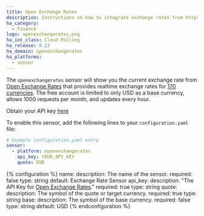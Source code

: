 ```yaml
---
title: Open Exchange Rates
description: Instructions on how to integrate exchange rates from https://openexchangerates.org within Home Assistant.
ha_category:
  - Finance
logo: openexchangerates.png
ha_iot_class: Cloud Polling
ha_release: 0.23
ha_domain: openexchangerates
ha_platforms:
  - sensor
---
```


The `openexchangerates` sensor will show you the current exchange rate from [Open Exchange Rates](https://openexchangerates.org) that provides realtime exchange rates for [170 currencies](https://openexchangerates.org/currencies). The free account is limited to only USD as a base currency, allows 1000 requests per month, and updates every hour.

Obtain your API key [here](https://openexchangerates.org/signup)

To enable this sensor, add the following lines to your `configuration.yaml` file:

```yaml
# Example configuration.yaml entry
sensor:
  - platform: openexchangerates
    api_key: YOUR_API_KEY
    quote: EUR
```

{% configuration %}
name:
  description: The name of the sensor.
  required: false
  type: string
  default: Exchange Rate Sensor
api_key:
  description: "The API Key for [Open Exchange Rates](https://openexchangerates.org)."
  required: true
  type: string
quote:
  description: The symbol of the quote or target currency.
  required: true
  type: string
base:
  description: The symbol of the base currency.
  required: false
  type: string
  default: USD
{% endconfiguration %}
